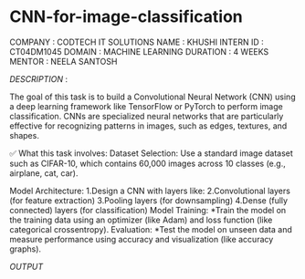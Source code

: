 # CNN-for-image-classification

COMPANY : CODTECH IT SOLUTIONS
NAME : KHUSHI 
INTERN ID : CT04DM1045
DOMAIN : MACHINE LEARNING 
DURATION : 4 WEEKS 
MENTOR : NEELA SANTOSH

*DESCRIPTION* : 

The goal of this task is to build a Convolutional Neural Network (CNN) using a deep learning framework like TensorFlow or PyTorch to perform image classification. CNNs are specialized neural networks that are particularly effective for recognizing patterns in images, such as edges, textures, and shapes.

✅ What this task involves:
Dataset Selection:
Use a standard image dataset such as CIFAR-10, which contains 60,000 images across 10 classes (e.g., airplane, cat, car).

Model Architecture:
1.Design a CNN with layers like:
2.Convolutional layers (for feature extraction)
3.Pooling layers (for downsampling)
4.Dense (fully connected) layers (for classification)
Model Training:
*Train the model on the training data using an optimizer (like Adam) and loss function (like categorical crossentropy).
Evaluation:
*Test the model on unseen data and measure performance using accuracy and visualization (like accuracy graphs).

*OUTPUT*




